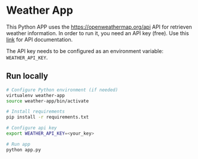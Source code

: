 # Weather App

This Python APP uses the https://openweathermap.org/api API for retrieven weather information. In order to run it, you need an API key (free). Use this [link](https://openweathermap.org/current#name) for API documentation.

The API key needs to be configured as an environment variable: `WEATHER_API_KEY`.

## Run locally

```sh
# Configure Python environment (if needed)
virtualenv weather-app
source weather-app/bin/activate

# Install requirements
pip install -r requirements.txt

# Configure api key
export WEATHER_API_KEY=<your_key>

# Run app
python app.py
```


